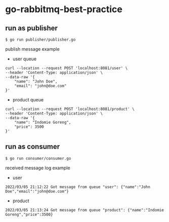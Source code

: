 # go-rabbitmq-best-practice

## run as publisher
```
$ go run publisher/publisher.go
```

publish message example
- user queue
```
curl --location --request POST 'localhost:8081/user' \
--header 'Content-Type: application/json' \
--data-raw '{
    "name": "John Doe",
    "email": "john@doe.com"
}'
```

- product queue
```
curl --location --request POST 'localhost:8081/product' \
--header 'Content-Type: application/json' \
--data-raw '{
    "name": "Indomie Goreng",
    "price": 3500
}'
```

## run as consumer
```
$ go run consumer/consumer.go
```

received message log example
- user
```
2022/03/05 21:12:22 Got message from queue "user": {"name":"John Doe","email":"john@doe.com"}
```

- product
```
2022/03/05 21:13:24 Got message from queue "product": {"name":"Indomie Goreng","price":3500}
```

